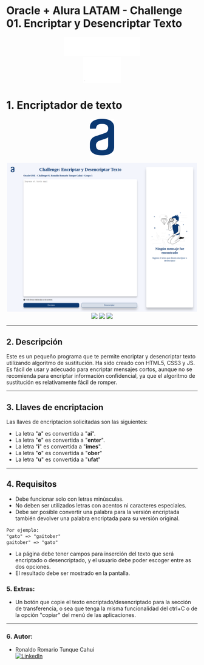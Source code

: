 # Oracle + Alura LATAM - Challenge 01. Encriptar y Desencriptar Texto

<div align="center"><img src="assets/oracle-alura-latam-logo.svg" width="200"/></div>
<div align="center"><img src="assets/one-logo.png" width="100"/></div>

# 1. Encriptador de texto

<div align="center">
  <img src="assets/alura-logo.svg" width="64" alt="alura-logo" />
</div>
<br />
<div align="center">
  <img width="500" heigth="300" src="assets/front-view.png" alt="encryp-decrypt-text" />
</div>

<div align="center">
  <img src="https://img.shields.io/badge/JavaScript-5A5A5A?logo=javascript&logoColor=yelllow" />
  <img src="https://img.shields.io/badge/HTML-5A5A5A?logo=html5" />
  <img src="https://img.shields.io/badge/CSS-5A5A5A?logo=css3&logoColor=01A3D8" />
</div>

---

## 2. Descripción

Este es un pequeño programa que te permite encriptar y desencriptar texto utilizando algoritmo de sustitución. Ha sido creado con HTML5, CSS3 y JS. Es fácil de usar y adecuado para encriptar mensajes cortos, aunque no se recomienda para encriptar información confidencial, ya que el algoritmo de sustitución es relativamente fácil de romper.

---

## 3. Llaves de encriptacion

Las llaves de encriptacion solicitadas son las siguientes:

- La letra "**a**" es convertida a "**ai**".
- La letra "**e**" es convertida a "**enter**".
- La letra "**i**" es convertida a "**imes**".
- La letra "**o**" es convertida a "**ober**"
- La letra "**u**" es convertida a "**ufat**"

---

## 4. Requisitos

- Debe funcionar solo con letras minúsculas.
- No deben ser utilizados letras con acentos ni caracteres especiales.
- Debe ser posible convertir una palabra para la versión encriptada también devolver una palabra encriptada para su versión original.

```
Por ejemplo:
"gato" => "gaitober"
gaitober" => "gato"
```

- La página debe tener campos para inserción del texto que será encriptado o desencriptado, y el usuario debe poder escoger entre as dos opciones.
- El resultado debe ser mostrado en la pantalla.

### 5. Extras:

- Un botón que copie el texto encriptado/desencriptado para la sección de transferencia, o sea que tenga la misma funcionalidad del ctrl+C o de la opción "copiar" del menú de las aplicaciones.

---

### 6. Autor:
- Ronaldo Romario Tunque Cahui <br>
<a href="https://www.linkedin.com/in/ronaldotunquecahui" target="blank_"><img alt="LinkedIn" src="https://img.shields.io/badge/LinkedIn-@ronaldotunquecahui-blue?style=flat&logo=linkedin"></a>

